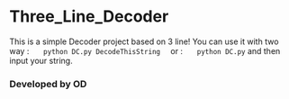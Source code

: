 # Three_Line_Decoder
This is a simple Decoder project based on 3 line!
You can use it with two way :
```    python DC.py DecodeThisString   ```
or :
```    python DC.py ```
and then input your string.

### Developed by OD
